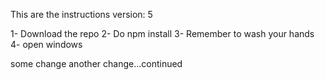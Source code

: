 This are the instructions
version: 5

1- Download the repo
2- Do npm install
3- Remember to wash your hands
4- open windows

some change
another change...continued